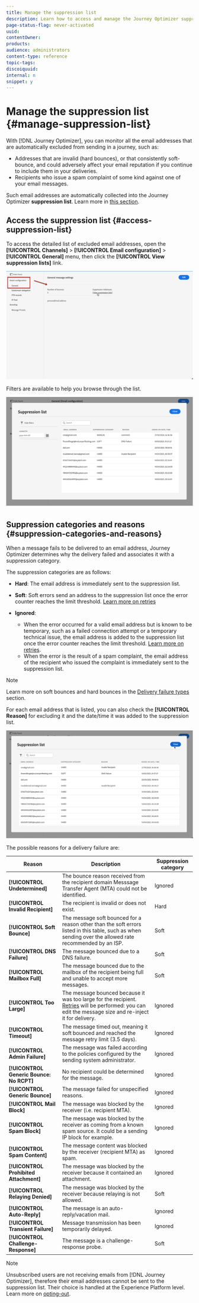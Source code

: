```yaml
---
title: Manage the suppression list
description: Learn how to access and manage the Journey Optimizer suppression list 
page-status-flag: never-activated
uuid: 
contentOwner:
products:
audience: administrators
content-type: reference
topic-tags: 
discoiquuid:
internal: n
snippet: y
---
```


# Manage the suppression list {#manage-suppression-list}

With [!DNL Journey Optimizer], you can monitor all the email addresses that are automatically excluded from sending in a journey, such as:

* Addresses that are invalid (hard bounces), or that consistently soft-bounce, and could adversely affect your email reputation if you continue to include them in your deliveries.
* Recipients who issue a spam complaint of some kind against one of your email messages.

<!--Profiles who unsubscribe from your sendings. Learn more on [opting-out](../consent.md). NOT TRUE as confirmed by eng.: "Subscribe and Unsubscribe are handled by the Consent/Subscription service. A user that opts out will not make it to the suppression list – we won’t send them emails."-->

Such email addresses are automatically collected into the Journey Optimizer **suppression list**. Learn more in [this section](../suppression-list.md).

## Access the suppression list {#access-suppression-list}

To access the detailed list of excluded email addresses, open the **[!UICONTROL Channels]** > **[!UICONTROL Email configuration]** > **[!UICONTROL General]** menu, then click the **[!UICONTROL View suppression lists]** link.

![](../assets/suppression-list-link.png)

Filters are available to help you browse through the list.

![](../assets/suppression-list-filters.png)

<!--suppression date,  category and reason, but on staging, only creation date filter is available-->

<!--You can also download the list as a CSV file for analysis and reporting purpose. Won't be available.-->

## Suppression categories and reasons {#suppression-categories-and-reasons}

When a message fails to be delivered to an email address, Journey Optimizer determines why the delivery failed and associates it with a suppression category.

The suppression categories are as follows:

* **Hard**: The email address is immediately sent to the suppression list.

* **Soft**: Soft errors send an address to the suppression list once the error counter reaches the limit threshold. [Learn more on retries](retries.md)

* **Ignored**:
    * When the error occurred for a valid email address but is known to be temporary, such as a failed connection attempt or a temporary technical issue, the email address is added to the suppression list once the error counter reaches the limit threshold. [Learn more on retries](retries.md).
    * When the error is the result of a spam complaint, the email address of the recipient who issued the complaint is immediately sent to the suppression list.

<!--**Manual**: You can also manually add an email address to the suppression list. => Manual category will be available when manually adding an address to the suppression list (via API)-->

>[!NOTE]
>
>Learn more on soft bounces and hard bounces in the [Delivery failure types](../suppression-list.md#delivery-failures) section.

For each email address that is listed, you can also check the **[!UICONTROL Reason]** for excluding it and the date/time it was added to the suppression list.

![](../assets/suppression-list-temp.png)
<!--to replace with suppression-list.png when Manual category is available (through API)-->

The possible reasons for a delivery failure are:

| Reason | Description | Suppression category |
---------|----------|--------- |
| **[!UICONTROL Undetermined]** | The bounce reason received from the recipient domain Messsage Transfer Agent (MTA) could not be identified. | Ignored |
| **[!UICONTROL Invalid Recipient]** | The recipient is invalid or does not exist. | Hard |
| **[!UICONTROL Soft Bounce]** | The message soft bounced for a reason other than the soft errors listed in this table, such as when sending over the allowed rate recommended by an ISP. | Soft |
| **[!UICONTROL DNS Failure]** | The message bounced due to a DNS failure. | Soft |
| **[!UICONTROL Mailbox Full]** | The message bounced due to the mailbox of the recipient being full and unable to accept more messages. | Soft |
| **[!UICONTROL Too Large]** | The message bounced because it was too large for the recipient. [Retries](retries.md) will be performed: you can edit the message size and re-inject it for delivery. | Ignored |
| **[!UICONTROL Timeout]** | The message timed out, meaning it soft bounced and reached the message retry limit (3.5 days). | Ignored |
 **[!UICONTROL Admin Failure]** | The message was failed according to the policies configured by the sending system administrator. <!--For example, if emails are blackholed at the global, domain or binding level using the "blackhole" directive, this bounce code is used.--> | Ignored |
| **[!UICONTROL Generic Bounce: No RCPT]** | No recipient could be determined for the message. | Ignored |
| **[!UICONTROL Generic Bounce]** | The message failed for unspecified reasons. | Ignored |
| **[!UICONTROL Mail Block]** | The message was blocked by the receiver (i.e. recipient MTA). | Ignored |
| **[!UICONTROL Spam Block]** | The message was blocked by the receiver as coming from a known spam source. It could be a sending IP block for example. | Ignored |
| **[!UICONTROL Spam Content]** | The message content was blocked by the receiver (recipient MTA) as spam. | Ignored |
| **[!UICONTROL Prohibited Attachment]** | The message was blocked by the receiver because it contained an attachment. | Ignored |
| **[!UICONTROL Relaying Denied]** | The message was blocked by the receiver because relaying is not allowed. | Soft |
| **[!UICONTROL Auto-Reply]** | The message is an auto-reply/vacation mail. | Ignored |
| **[!UICONTROL Transient Failure]** | Message transmission has been temporarily delayed. | Ignored |
| **[!UICONTROL Challenge-Response]** | The message is a challenge-response probe. | Soft |

>[!NOTE]
>
>Unsubscribed users are not receiving emails from [!DNL Journey Optimizer], therefore their email addresses cannot be sent to the suppression list. Their choice is handled at the Experience Platform level. Learn more on [opting-out](../consent.md).

<!--
Removed from the table provided by SparkPost/Momentum:
| **[!UICONTROL Subscribe]** | The message is a subscribe request. | Ignored |
| **[!UICONTROL Unsubscribe]** | The message is an unsubscribe request. | Hard |
-->

<!--Note to add eventually: If a user is subscribed and [!DNL Journey Optimizer] fails to send emails to their subscribed email address, they will get added to the suppression list. (not sure it's possible to subscribe through AJO or need to find reference to Experience Platform doc?)-->


